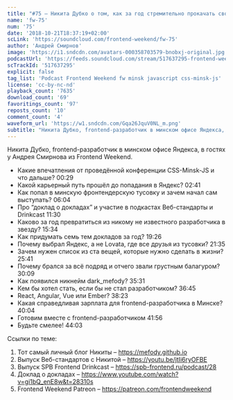 ```yaml
---
title: "#75 – Никита Дубко о том, как за год стремительно прокачать свою карьеру frontend-разработчика"
name: 'fw-75'
num: '75'
date: '2018-10-21T18:37:19+02:00'
scLink: 'https://soundcloud.com/frontend-weekend/fw-75'
author: 'Андрей Смирнов'
image: 'https://i1.sndcdn.com/avatars-000358703579-bnobxj-original.jpg'
podcastUrl: 'https://feeds.soundcloud.com/stream/517637295-frontend-weekend-fw-75.m4a'
scTrackId: '517637295'
explicit: false
tag_list: 'Podcast Frontend Weekend fw minsk javascript css-minsk-js'
license: 'cc-by-nc-nd'
playback_count: '7635'
download_count: '69'
favoritings_count: '97'
reposts_count: '10'
comment_count: '4'
waveform_url: 'https://w1.sndcdn.com/Gqa26JquV0NL_m.png'
subtitle: "Никита Дубко, frontend-разработчик в минском офисе Яндекса, в гостях у Андрея Смирнова из Frontend Weekend. "
---
```

Никита Дубко, frontend-разработчик в минском офисе Яндекса, в гостях у Андрея Смирнова из Frontend Weekend. 

- Какие впечатления от проведённой конференции CSS-Minsk-JS и что дальше? <timecode sec="29">00:29</timecode>
- Какой карьерный путь прошёл до попадания в Яндекс? <timecode sec="161">02:41</timecode>
- Как попал в минскую фронтендерскую тусовку и зачем начал сам выступать? <timecode sec="364">06:04</timecode>
- Про “доклад о докладах” и участие в подкастах Веб-стандарты и Drinkcast <timecode sec="690">11:30</timecode>
- Каково за год превратиться из никому не известного разработчика в звезду? <timecode sec="934">15:34</timecode>
- Как придумать семь тем докладов за год? <timecode sec="1166">19:26</timecode>
- Почему выбрал Яндекс, а не Lovata, где все друзья из тусовки? <timecode sec="1295">21:35</timecode>
- Зачем нужен список из ста вещей, которые нужно сделать в жизни? <timecode sec="1541">25:41</timecode>
- Почему брался за всё подряд и отчего звали грустным балагуром? <timecode sec="1809">30:09</timecode>
- Как появился никнейм dark_mefody? <timecode sec="2131">35:31</timecode>
- Кем бы хотел стать, если бы не стал разработчиком? <timecode sec="2205">36:45</timecode>
- React, Angular, Vue или Ember? <timecode sec="2303">38:23</timecode>
- Какая справедливая зарплата для frontend-разработчика в Минске? <timecode sec="2404">40:04</timecode>
- Готовим вместе с frontend-разработчиком <timecode sec="2516">41:56</timecode>
- Будьте смелее! <timecode sec="2643">44:03</timecode>

Ссылки по теме:
1) Тот самый личный блог Никиты – https://mefody.github.io
2) Выпуск Веб-стандартов с Никитой – https://youtu.be/jtIi6ryOFBE
3) Выпуск SPB Frontend Drinkcast – https://spb-frontend.ru/podcast/28
4) Доклад о докладах – https://www.youtube.com/watch?v=gi1bQ_enE8w&t=28310s
5) Frontend Weekend Patreon – https://patreon.com/frontendweekend